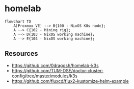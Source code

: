 # homelab

```mermaid
flowchart TD
	A[Proxmox VE] --> B{100 - NixOS K8s node};
	A --> C{102 - Mining rig};
	A --> D{103 - NixOS working machine};
	A --> E{104 - NixOS working machine};
```

## Resources

- https://github.com/0dragosh/homelab-k3s
- https://github.com/TUM-DSE/doctor-cluster-config/tree/master/modules/k3s
- https://github.com/fluxcd/flux2-kustomize-helm-example
